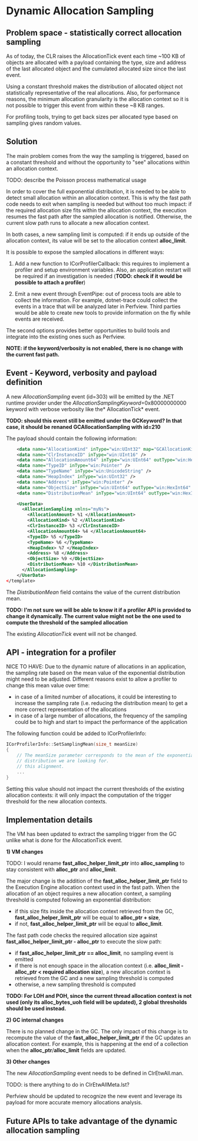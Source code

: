 # Dynamic Allocation Sampling

## Problem space - statistically correct allocation sampling 

As of today, the CLR raises the AllocationTick event each time ~100 KB of objects are allocated with a payload containing the type, size and address of the last allocated object and the cumulated allocated size since the last event. 

Using a constant threshold makes the distribution of allocated object not statistically representative of the real allocations. Also, for performance reasons, the minimum allocation granularity is the allocation context so it is not possible to trigger this event from within these ~8 KB ranges.

For profiling tools, trying to get back sizes per allocated type based on sampling gives random values.


## Solution

The main problem comes from the way the sampling is triggered, based on a constant threshold and without the opportunity to "see" allocations within an allocation context.

TODO: describe the Poisson process mathematical usage 

In order to cover the full exponential distribution, it is needed to be able to detect small allocation within an allocation context. This is why the fast path code needs to exit when sampling is needed but without too much impact: if the required allocation size fits within the allocation context, the execution resumes the fast path after the sampled allocation is notified. Otherwise, the current slow path runs to allocate a new allocation context. 

In both cases, a new sampling limit is computed: if it ends up outside of the allocation context, its value will be set to the allocation context **alloc_limit**.

It is possible to expose the sampled allocations in different ways:
1. Add a new function to ICorProfilerCallback: this requires to implement a profiler and setup environment variables. Also, an application restart will be required if an investigation is needed (**TODO: check if it would be possible to attach a profiler**)

2. Emit a new event through EventPipe: out of process tools are able to collect the information. For example, dotnet-trace could collect the events in a trace that will be analyzed later in Perfview. Third parties would be able to create new tools to provide information on the fly while events are received.

The second options provides better opportunities to build tools and integrate into the existing ones such as Perfview. 

**NOTE: if the keyword/verbosity is not enabled, there is no change with the current fast path.**

## Event - Keyword, verbosity and payload definition

A new *AllocationSampling* event (id=303) will be emitted by the .NET runtime provider under the *AllocationSamplingKeyword*=0x80000000000 keyword with verbose verbosity like the* AllocationTick* event.

**TODO: should this event still be emitted under the GCKeyword?
In that case, it should be renaned GCAllocationSampling with id=210**

The payload should contain the following information:
```xml  <template tid="AllocationSampling">
    <data name="AllocationKind" inType="win:UInt32" map="GCAllocationKindMap" />
    <data name="ClrInstanceID" inType="win:UInt16" />
    <data name="AllocationAmount64" inType="win:UInt64" outType="win:HexInt64" />
    <data name="TypeID" inType="win:Pointer" />
    <data name="TypeName" inType="win:UnicodeString" />
    <data name="HeapIndex" inType="win:UInt32" />
    <data name="Address" inType="win:Pointer" />
    <data name="ObjectSize" inType="win:UInt64" outType="win:HexInt64" />
    <data name="DistributionMean" inType="win:UInt64" outType="win:HexInt64" />

    <UserData>
      <AllocationSampling xmlns="myNs">
        <AllocationAmount> %1 </AllocationAmount>
        <AllocationKind> %2 </AllocationKind>
        <ClrInstanceID> %3 </ClrInstanceID>
        <AllocationAmount64> %4 </AllocationAmount64>
        <TypeID> %5 </TypeID>
        <TypeName> %6 </TypeName>
        <HeapIndex> %7 </HeapIndex>
        <Address> %8 </Address>
        <ObjectSize> %9 </ObjectSize>
        <DistributionMean> %10 </DistributionMean>
      </AllocationSampling>
    </UserData>
</template>
```
The *DistributionMean* field contains the value of the current distribution mean. 

**TODO: I'm not sure we will be able to know it if a profiler API is provided to change it dynamically. The current value might not be the one used to compute the threshold of the sampled allocation**

The existing *AllocationTick* event will not be changed.


## API - integration for a profiler

NICE TO HAVE: Due to the dynamic nature of allocations in an application, the sampling rate based on the mean value of the exponential distribution might need to be adjusted. Different reasons exist to allow a profiler to change this mean value over time:
- in case of a limited number of allocations, it could be interesting to increase the sampling rate (i.e. reducing the distribution mean) to get a more correct representation of the allocations
- in case of a large number of allocations, the frequency of the sampling could be to high and start to impact the performance of the application

The following function could be added to ICorProfilerInfo: 
```cpp
ICorProfilerInfo::SetSamplingMean(size_t meanSize)
{
    // The meanSize parameter corresponds to the mean of the exponential 
    // distribution we are looking for.
    // this alignment.
    ...
}
```

Setting this value should not impact the current thresholds of the existing allocation contexts: it will only impact the computation of the trigger threshold for the new allocation contexts.


## Implementation details
The VM has been updated to extract the sampling trigger from the GC unlike what is done for the AllocationTick event.

**1) VM changes**

TODO: I would rename **fast_alloc_helper_limit_ptr** into **alloc_sampling** to stay consistent with **alloc_ptr** and **alloc_limit**.

The major change is the addition of the **fast_alloc_helper_limit_ptr** field to the Execution Engine allocation context used in the fast path.
When the allocation of an object requires a new allocation context, a sampling threshold is computed following an exponential distribution:
- if this size fits inside the allocation context retrieved from the GC, **fast_alloc_helper_limit_ptr** will be equal to **alloc_ptr + size**,
- if not, **fast_alloc_helper_limit_ptr** will be equal to **alloc_limit**.

The fast path code checks the required allocation size against **fast_alloc_helper_limit_ptr - alloc_ptr** to execute the slow path:
- if **fast_alloc_helper_limit_ptr == alloc_limit**, no sampling event is emitted
- if there is not enough space in the allocation context (i.e. **alloc_limit - alloc_ptr < required allocation size**), a new allocation context is retrieved from the GC and a new sampling threshold is computed
- otherwise, a new sampling threshold is computed

**TODO: For LOH and POH, since the current thread allocation context is not used (only its alloc_bytes_uoh field will be updated), 2 global thresholds should be used instead.**


**2) GC internal changes**

There is no planned change in the GC.
The only impact of this change is to recompute the value of the **fast_alloc_helper_limit_ptr** if the GC updates an allocation context. For example, this is happening at the end of a collection when the **alloc_ptr**/**alloc_limit** fields are updated.

**3) Other changes**

The new *AllocationSampling* event needs to be defined in ClrEtwAll.man.

TODO: is there anything to do in ClrEtwAllMeta.lst?


Perfview should be updated to recognize the new event and leverage its payload for more accurate memory allocations analysis. 



## Future APIs to take advantage of the dynamic allocation sampling


